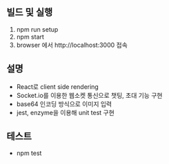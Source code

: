 ## 빌드 및 실행
1. npm run setup
2. npm start
3. browser 에서 http://localhost:3000 접속

## 설명
- React로 client side rendering
- Socket.io를 이용한 웹소켓 통신으로 챗팅, 초대 기능 구현
- base64 인코딩 방식으로 이미지 입력
- jest, enzyme을 이용해 unit test 구현 

## 테스트
- npm test

